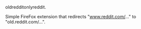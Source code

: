 oldredditonlyreddit.

Simple FireFox extension that redirects "www.reddit.com/..." to "old.reddit.com/...".
